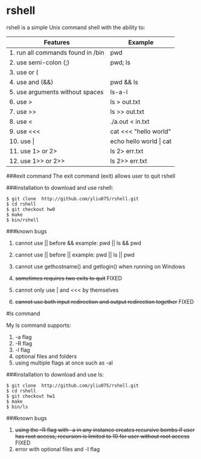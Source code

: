 # rshell

rshell is a simple Unix command shell with the ability to:

| Features | Example |
|---|---|
| 1. run all commands found in /bin   | pwd |
| 2. use semi-colon (;)               | pwd; ls |
| 3. use or (||)                      | pwd || ls |
| 4. use and (&&)                     | pwd && ls |
| 5. use arguments without spaces     | ls-a-l |
| 6. use >                            | ls > out.txt |
| 7. use >>                           | ls >> out.txt |
| 8. use <                            | ./a.out < in.txt |
| 9. use <<<                          | cat <<< "hello world" |
| 10. use &#124;                      | echo hello world &#124; cat |
| 11. use 1> or 2>                    | ls 2> err.txt |
| 12. use 1>> or 2>>                  | ls 2>> err.txt |


###exit command
The exit command (exit) allows user to quit rshell

###installation
to download and use rshell:
```
$ git clone  http://github.com/yliu075/rshell.git
$ cd rshell
$ git checkout hw0
$ make
$ bin/rshell
```

###known bugs

1. cannot use || before &&          example: pwd || ls && pwd

2. cannot use || before ||          example: pwd || ls || pwd

3. cannot use gethostname() and getlogin() when running on Windows

4. ~~sometimes requires two exits to quit~~ FIXED
 
5. cannot only use | and <<< by themselves

6. ~~cannot use both input redirection and output redirection together~~ FIXED



#ls command

My ls command supports:

1. -a flag
2. -R flag
3. -l flag
4. optional files and folders
5. using multiple flags at once such as -al
 
###installation
to download and use ls:
```
$ git clone  http://github.com/yliu075/rshell.git
$ cd rshell
$ git checkout hw1
$ make
$ bin/ls
```
###known bugs

1. ~~using the -R flag with -a in any instance creates recursive bombs if user has root access, recursion is limited to 10 for user without root access~~ FIXED
2. error with optional files and -l flag